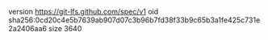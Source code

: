 version https://git-lfs.github.com/spec/v1
oid sha256:0cd20c4e5b7639ab907d07c3b96b7fd38f33b9c65b3a1fe425c731e2a2406aa6
size 3640
